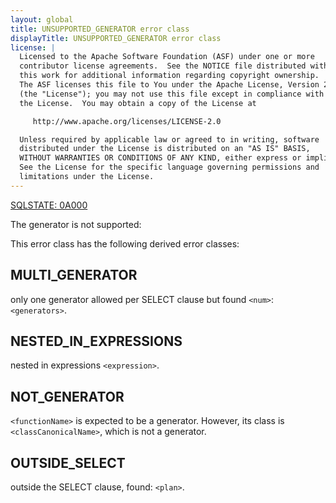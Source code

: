 ```yaml
---
layout: global
title: UNSUPPORTED_GENERATOR error class
displayTitle: UNSUPPORTED_GENERATOR error class
license: |
  Licensed to the Apache Software Foundation (ASF) under one or more
  contributor license agreements.  See the NOTICE file distributed with
  this work for additional information regarding copyright ownership.
  The ASF licenses this file to You under the Apache License, Version 2.0
  (the "License"); you may not use this file except in compliance with
  the License.  You may obtain a copy of the License at

     http://www.apache.org/licenses/LICENSE-2.0

  Unless required by applicable law or agreed to in writing, software
  distributed under the License is distributed on an "AS IS" BASIS,
  WITHOUT WARRANTIES OR CONDITIONS OF ANY KIND, either express or implied.
  See the License for the specific language governing permissions and
  limitations under the License.
---
```


[SQLSTATE: 0A000](sql-error-conditions-sqlstates.html#class-0A-feature-not-supported)

The generator is not supported:

This error class has the following derived error classes:

## MULTI_GENERATOR

only one generator allowed per SELECT clause but found `<num>`: `<generators>`.

## NESTED_IN_EXPRESSIONS

nested in expressions `<expression>`.

## NOT_GENERATOR

`<functionName>` is expected to be a generator. However, its class is `<classCanonicalName>`, which is not a generator.

## OUTSIDE_SELECT

outside the SELECT clause, found: `<plan>`.


